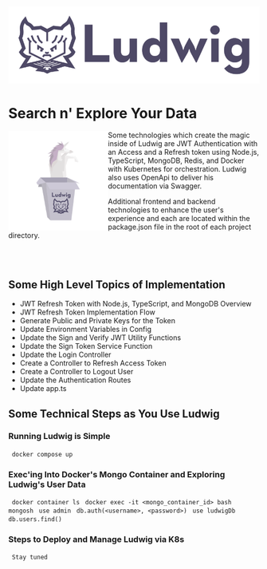 <img src="/frontend/public/assets/logos/full-logo.svg" />

# Search n' Explore Your Data

<img align="left" src="/frontend/public/assets/images/sans-shadows/unicorn-in-a-box.svg" width="200" />Some technologies which create the magic inside of Ludwig are JWT Authentication with an Access and a Refresh token using Node.js, TypeScript, MongoDB, Redis, and Docker with Kubernetes for orchestration. Ludwig also uses OpenApi to deliver his documentation via Swagger.

Additional frontend and backend technologies to enhance the user's experience and each are located within the package.json file in the root of each project directory.

<br><br>

## Some High Level Topics of Implementation

- JWT Refresh Token with Node.js, TypeScript, and MongoDB Overview
- JWT Refresh Token Implementation Flow
- Generate Public and Private Keys for the Token
- Update Environment Variables in Config
- Update the Sign and Verify JWT Utility Functions
- Update the Sign Token Service Function
- Update the Login Controller
- Create a Controller to Refresh Access Token
- Create a Controller to Logout User
- Update the Authentication Routes
- Update app.ts

## Some Technical Steps as You Use Ludwig

### Running Ludwig is Simple

` docker compose up`

### Exec'ing Into Docker's Mongo Container and Exploring Ludwig's User Data

` docker container ls`
` docker exec -it <mongo_container_id> bash`
` mongosh`
` use admin`
` db.auth(<username>, <password>)`
` use ludwigDb`
` db.users.find()`

### Steps to Deploy and Manage Ludwig via K8s

` Stay tuned`
